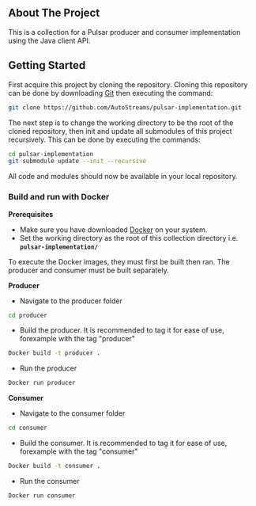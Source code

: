 ## About The Project
This is a collection for a Pulsar producer and consumer implementation using the Java client API.

## Getting Started
First acquire this project by cloning the repository. Cloning this repository can be done by downloading [Git](https://git-scm.com/) then executing the command:
```bash
git clone https://github.com/AutoStreams/pulsar-implementation.git
```
The next step is to change the working directory to be the root of the cloned repository, then init and update all submodules of this project recursively. This can be done by executing the commands:
```bash
cd pulsar-implementation
git submodule update --init --recursive
```
All code and modules should now be available in your local repository.

### Build and run with Docker

**Prerequisites**
* Make sure you have downloaded [Docker](https://www.docker.com/) on your system.
* Set the working directory as the root of this collection directory i.e. **`pulsar-implementation/`**

To execute the Docker images, they must first be built then ran. The producer and consumer must be built separately.

**Producer**
* Navigate to the producer folder
```bash
cd producer
```
* Build the producer. It is recommended to tag it for ease of use, forexample with the tag "producer"
```bash
Docker build -t producer .
```
* Run the producer
```bash
Docker run producer
```
**Consumer**
* Navigate to the consumer folder
```bash
cd consumer
```
* Build the consumer. It is recommended to tag it for ease of use, forexample with the tag "consumer"
```bash
Docker build -t consumer .
```
* Run the consumer
```bash
Docker run consumer
```
